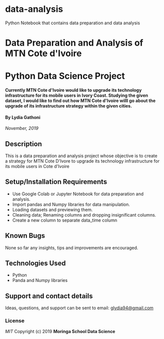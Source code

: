 # data-analysis
Python Notebook that contains data preparation and data analysis


# Data Preparation and Analysis of MTN Cote d'Ivoire
# Python Data Science Project
#### Currently MTN Cote d'Ivoire would like to upgrade its technology infrastructure for its mobile users in Ivory Coast. Studying the given dataset, I would like to find out how MTN Cote d'Ivoire willl go about the upgrade of its infrastructure strategy within the given cities.
#### By **Lydia Gathoni**
*November, 2019*
## Description
This is a data preparation and analysis project whose objective is to create a strategy for MTN Cote D'Ivore to upgrade its technology infrastructure for its mobile users in Cote d'Ivoire
## Setup/Installation Requirements
* Use Google Colab or Jupyter Notebook for data preparation and analysis.
* Import pandas and Numpy libraries for data manipulation.
* Loading datasets and previewing them.
* Cleaning data; Renaming columns and dropping insignificant columns.
* Create a new column to separate data_time column
## Known Bugs
None so far any insights, tips and improvements are encouraged.

## Technologies Used
* Python 
* Panda and Numpy libraries
## Support and contact details
Ideas, questions, and support can be sent to email: glydia94@gmail.com
### License
*MIT*
Copyright (c) 2019 **Moringa School Data Science**

